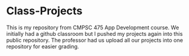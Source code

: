 # Class-Projects
This is my repository from CMPSC 475 App Development course. We initially had a github classroom but I pushed my projects again
into this public repository. The professor had us upload all our projects into one repository for easier grading.
